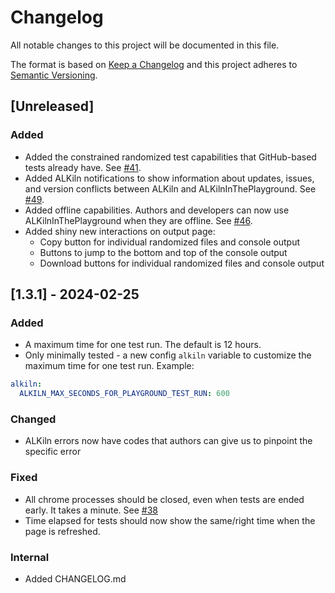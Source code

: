 # Changelog

All notable changes to this project will be documented in this file.

The format is based on [Keep a Changelog](https://keepachangelog.com/en/1.0.0/) and this project adheres to [Semantic Versioning](https://semver.org/spec/v2.0.0.html).

<!-- How to create a new entry:
See the documentation for Keep a Changelog above.
Try to keep them in this order if possible, skipping what you don't need:

Added - for new features.
Changed - for changes in existing functionality.
Deprecated - for soon-to-be removed features.
Removed - for now removed features.
Fixed - for any bug fixes.
Security - in case of vulnerabilities.

Format:

## [Unreleased]
-

## [1.0.0] - 2021-01-16
### Added
-

### Changed
-

### Deprecated
-

### Removed
-

### Fixed
-

### Security
-

### Internal
-
-->

## [Unreleased]

### Added

- Added the constrained randomized test capabilities that GitHub-based tests already have. See [#41](https://github.com/SuffolkLITLab/docassemble-ALKilnInThePlayground/issues/41).
- Added ALKiln notifications to show information about updates, issues, and version conflicts between ALKiln and ALKilnInThePlayground. See [#49](https://github.com/SuffolkLITLab/docassemble-ALKilnInThePlayground/issues/49).
- Added offline capabilities. Authors and developers can now use ALKilnInThePlayground when they are offline. See [#46](https://github.com/SuffolkLITLab/docassemble-ALKilnInThePlayground/issues/46).
- Added shiny new interactions on output page:
   - Copy button for individual randomized files and console output
   - Buttons to jump to the bottom and top of the console output
   - Download buttons for individual randomized files and console output

## [1.3.1] - 2024-02-25

### Added

- A maximum time for one test run. The default is 12 hours.
- Only minimally tested - a new config `alkiln` variable to customize the maximum time for one test run. Example:

```yml
alkiln:
  ALKILN_MAX_SECONDS_FOR_PLAYGROUND_TEST_RUN: 600
```

### Changed

- ALKiln errors now have codes that authors can give us to pinpoint the specific error

### Fixed

- All chrome processes should be closed, even when tests are ended early. It takes a minute. See [#38](https://github.com/SuffolkLITLab/docassemble-ALKilnInThePlayground/issues/38)
- Time elapsed for tests should now show the same/right time when the page is refreshed.

### Internal

- Added CHANGELOG.md
